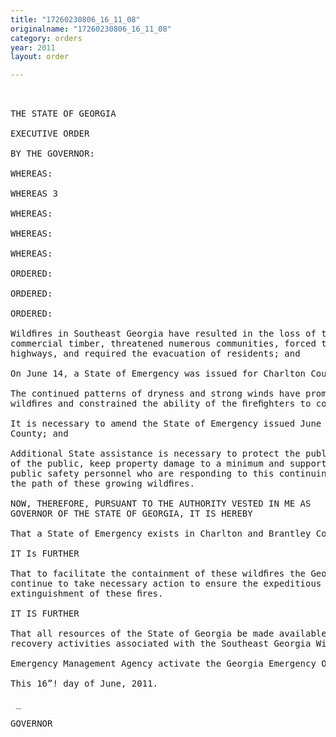 ```yaml
---
title: "17260230806_16_11_08"
originalname: "17260230806_16_11_08"
category: orders
year: 2011
layout: order

---
```

<pre>
 

THE STATE OF GEORGIA

EXECUTIVE ORDER

BY THE GOVERNOR:

WHEREAS:

WHEREAS 3

WHEREAS:

WHEREAS:

WHEREAS:

ORDERED:

ORDERED:

ORDERED:

Wildﬁres in Southeast Georgia have resulted in the loss of tens of thousands of acres of
commercial timber, threatened numerous communities, forced the closure of state
highways, and required the evacuation of residents; and

On June 14, a State of Emergency was issued for Charlton County; and

The continued patterns of dryness and strong winds have promoted the creation of new
wildﬁres and constrained the ability of the ﬁreﬁghters to contain the existing ﬁres; and

It is necessary to amend the State of Emergency issued June 14 to include Brantley
County; and

Additional State assistance is necessary to protect the public health, preserve the safety
of the public, keep property damage to a minimum and support the ﬁreﬁghters and
public safety personnel who are responding to this continuing threat to communities in
the path of these growing wildﬁres.

NOW, THEREFORE, PURSUANT TO THE AUTHORITY VESTED IN ME AS
GOVERNOR OF THE STATE OF GEORGIA, IT IS HEREBY

That a State of Emergency exists in Charlton and Brantley Counties.

IT Is FURTHER

That to facilitate the containment of these wildﬁres the Georgia Forestry Commission
continue to take necessary action to ensure the expeditious containment, control and
extinguishment of these ﬁres.

IT IS FURTHER

That all resources of the State of Georgia be made available to assist in the response and
recovery activities associated with the Southeast Georgia Wildﬁres and that the Georgia

Emergency Management Agency activate the Georgia Emergency Operations Plan.

This 16”! day of June, 2011.

 _

GOVERNOR

</pre>
